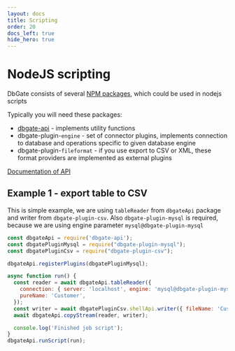 ```yaml
---
layout: docs
title: Scripting
order: 20
docs_left: true
hide_hero: true
---
```


# NodeJS scripting
DbGate consists of several [NPM packages](https://www.npmjs.com/search?q=keywords%3Adbgate), which could be used in nodejs scripts

Typically you will need these packages:
* [dbgate-api](https://www.npmjs.com/package/dbgate-api) - implements utility functions
* dbgate-plugin-`engine` - set of connector plugins, implements connection to database and operations specific to given database engine
* dbgate-plugin-`fileformat` - if you use export to CSV or XML, these format providers are implemented as external plugins

[Documentation of API](https://dbgate.org/docs/apidoc.html)

## Example 1 - export table to CSV
This is simple example, we are using `tableReader` from `dbgateApi` package and writer from `dbgate-plugin-csv`. Also `dbgate-plugin-mysql` is required, because we are using engine parameter `mysql@dbgate-plugin-mysql`
```js
const dbgateApi = require('dbgate-api');
const dbgatePluginMysql = require("dbgate-plugin-mysql");
const dbgatePluginCsv = require("dbgate-plugin-csv");

dbgateApi.registerPlugins(dbgatePluginMysql);

async function run() {
  const reader = await dbgateApi.tableReader({
    connection: { server: 'localhost', engine: 'mysql@dbgate-plugin-mysql', user: 'root', password: 'xxxx', database: 'Chinook' },
    pureName: 'Customer',
  });
  const writer = await dbgatePluginCsv.shellApi.writer({ fileName: 'Customer.csv' });
  await dbgateApi.copyStream(reader, writer);

  console.log('Finished job script');
}
dbgateApi.runScript(run);
```